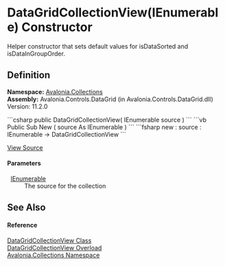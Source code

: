 # DataGridCollectionView(IEnumerable) Constructor


Helper constructor that sets default values for isDataSorted and isDataInGroupOrder.



## Definition
**Namespace:** <a href="N_Avalonia_Collections">Avalonia.Collections</a>  
**Assembly:** Avalonia.Controls.DataGrid (in Avalonia.Controls.DataGrid.dll) Version: 11.2.0

<Tabs groupId="api-code-preview">
<TabItem value="csharp" label="C#">
```csharp
public DataGridCollectionView(
	IEnumerable source
)
```
</TabItem>
<TabItem value="vb" label="VB">
```vb
Public Sub New ( 
	source As IEnumerable
)
```
</TabItem>
<TabItem value="fsharp" label="F#">
```fsharp
new : 
        source : IEnumerable -> DataGridCollectionView
```
</TabItem>
</Tabs>



<a href="https://github.com/AvaloniaUI/Avalonia/tree/master/src/Avalonia.Controls.DataGrid/Collections/DataGridCollectionView.cs#L202" title="View the source code">View Source</a>



#### Parameters
<dl><dt>  <a href="https://learn.microsoft.com/dotnet/api/system.collections.ienumerable" target="_blank" rel="noopener noreferrer">IEnumerable</a></dt><dd>The source for the collection</dd></dl>

## See Also


#### Reference
<a href="T_Avalonia_Collections_DataGridCollectionView">DataGridCollectionView Class</a>  
<a href="Overload_Avalonia_Collections_DataGridCollectionView__ctor">DataGridCollectionView Overload</a>  
<a href="N_Avalonia_Collections">Avalonia.Collections Namespace</a>  
